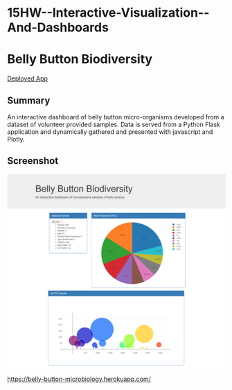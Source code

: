 # 15HW--Interactive-Visualization--And-Dashboards
# Belly Button Biodiversity
[Deployed App](https://belly-button-microbiology.herokuapp.com/ "Belly Button Biodiversity")

## Summary
An interactive dashboard of belly button micro-organisms developed from a dataset of volunteer provided samples. Data is served from a Python Flask application and dynamically gathered and presented with javascript and Plotly.

## Screenshot
![sample screenshot](https://github.com/LyanaRoslan/15HW--Interactive-Visualization--And-Dashboards/blob/master/BellyButtonScreenshot.png "Sample Screenshot")



https://belly-button-microbiology.herokuapp.com/
